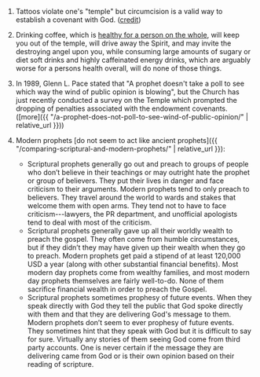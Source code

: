 
1. Tattoos violate one's "temple" but circumcision is a valid way to establish a covenant with God. ([credit](https://www.reddit.com/r/exmormon/comments/arpfhr/reminder_that_god_thinks_tattoos_violate_your/))

1. Drinking coffee, which is [healthy for a person on the whole](https://www.ncbi.nlm.nih.gov/pubmed/?term=%28%28%22coffee%22%5BMeSH%20Terms%5D%20OR%20%22coffee%22%5BAll%20Fields%5D%29%20AND%20%28%22health%22%5BMeSH%20Terms%5D%20OR%20%22health%22%5BAll%20Fields%5D%29%29%20AND%20Review%5Bptyp%5D&cmd=DetailsSearch), will keep you out of the temple, will drive away the Spirit, and may invite the destroying angel upon you, while consuming large amounts of sugary or diet soft drinks and highly caffeinated energy drinks, which are arguably worse for a persons health overall, will do none of those things.

1. In 1989, Glenn L. Pace stated that "A prophet doesn't take a poll to see which way the wind of public opinion is blowing", but the Church has just recently conducted a survey on the Temple which prompted the dropping of penalties associated with the endowment covenants. ([more]({{ "/a-prophet-does-not-poll-to-see-wind-of-public-opinion/" | relative_url }}))

1. Modern prophets [do not seem to act like ancient prophets]({{ "/comparing-scriptural-and-modern-prophets/" | relative_url }}):
    * Scriptural prophets generally go out and preach to groups of people who don’t believe in their teachings or may outright hate the prophet or group of believers. They put their lives in danger and face criticism to their arguments.  Modern prophets tend to only preach to believers. They travel around the world to wards and stakes that welcome them with open arms.  They tend not to have to face criticism---lawyers, the PR department, and unofficial apologists tend to deal with most of the criticism.
    * Scriptural prophets generally gave up all their worldly wealth to preach the gospel. They often come from humble circumstances, but if they didn’t they may have given up their wealth when they go to preach.  Modern prophets get paid a stipend of at least 120,000 USD a year (along with other substantial financial benefits).  Most modern day prophets come from wealthy families, and most modern day prophets themselves are fairly well-to-do.  None of them sacrifice financial wealth in order to preach the Gospel.
    * Scriptural prophets sometimes prophesy of future events. When they speak directly with God they tell the public that God spoke directly with them and that they are delivering God's message to them.  Modern prophets don’t seem to ever prophesy of future events. They sometimes hint that they speak with God but it is difficult to say for sure.  Virtually any stories of them seeing God come from third party accounts.  One is never certain if the message they are delivering came from God or is their own opinion based on their reading of scripture.

